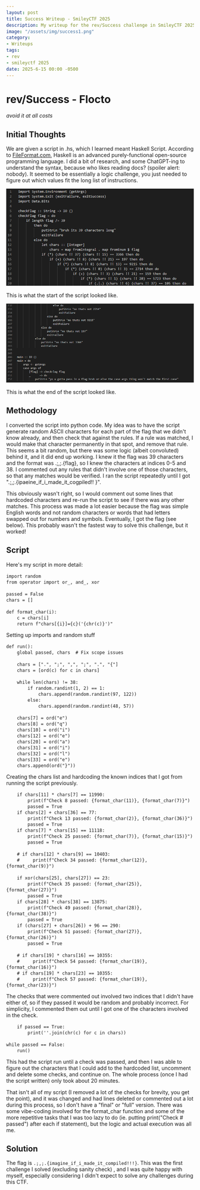 ```yaml
---
layout: post
title: Success Writeup - SmileyCTF 2025
description: My writeup for the rev/Success challenge in SmileyCTF 2025
image: "/assets/img/success1.png"
category:
- Writeups
tags:
- rev
- smileyctf 2025
date: 2025-6-15 00:00 -0500
---
```


# rev/Success - Flocto
*avoid it at all costs*

## Initial Thoughts
We are given a script in .hs, which I learned meant Haskell Script. According to [FileFormat.com](https://docs.fileformat.com/programming/hs/), Haskell is an advanced purely-functional open-source programming language. I did a bit of research, and some ChatGPT-ing to understand the syntax, because who likes reading docs? (spoiler alert: nobody). It seemed to be essentially a logic challenge, you just needed to figure out which values fit the long list of instructions.

![Screenshot of the Initial Script](/assets/img/success1.png)

This is what the start of the script looked like.

![Second Screenshot of the Initial Script](/assets/img/success2.png)

This is what the end of the script looked like.

## Methodology
I converted the script into python code. My idea was to have the script generate random ASCII characters for each part of the flag that we didn't know already, and then check that against the rules. If a rule was matched, I would make that character permanently in that spot, and remove that rule. This seems a bit random, but there was some logic (albeit convoluted) behind it, and it did end up working. I knew it the flag was 39 characters and the format was .;,;.{flag}, so I knew the characters at indices 0-5 and 38. I commented out any rules that didn't involve one of those characters, so that any matches would be verified. I ran the script repeatedly until I got ".;,;.{ipaeine_if_i_made_it_cogpiled!! }".

This obviously wasn't right, so I would comment out some lines that hardcoded characters and re-run the script to see if there was any other matches. This process was made a lot easier because the flag was simple English words and not random characters or words that had letters swapped out for numbers and symbols. Eventually, I got the flag (see below). This probably wasn't the fastest way to solve this challenge, but it worked!

## Script
Here's my script in more detail:

```
import random
from operator import or_, and_, xor

passed = False
chars = []

def format_char(i):
    c = chars[i]
    return f"chars[{i}]={c}('{chr(c)}')"
```
Setting up imports and random stuff

```
def run():
    global passed, chars  # Fix scope issues

    chars = [".", ";", ",", ";", ".", "{"]
    chars = [ord(c) for c in chars]

    while len(chars) != 38:
        if random.randint(1, 2) == 1:
            chars.append(random.randint(97, 122))
        else:
            chars.append(random.randint(48, 57))

    chars[7] = ord("e")
    chars[8] = ord("q")
    chars[10] = ord("i")
    chars[12] = ord("e")
    chars[20] = ord("a")
    chars[31] = ord("i")
    chars[32] = ord("l")
    chars[33] = ord("e")
    chars.append(ord("}"))
```
Creating the chars list and hardcoding the known indices that I got from running the script previously.

```
    if chars[11] * chars[7] == 11990:
        print(f"Check 8 passed: {format_char(11)}, {format_char(7)}")
        passed = True
    if chars[2] + chars[36] == 77:
        print(f"Check 13 passed: {format_char(2)}, {format_char(36)}")
        passed = True
    if chars[7] * chars[15] == 11118:
        print(f"Check 25 passed: {format_char(7)}, {format_char(15)}")
        passed = True

    # if chars[12] * chars[9] == 10403:
    #     print(f"Check 34 passed: {format_char(12)}, {format_char(9)}")

    if xor(chars[25], chars[27]) == 23:
        print(f"Check 35 passed: {format_char(25)}, {format_char(27)}")
        passed = True
    if chars[28] * chars[38] == 13875:
        print(f"Check 49 passed: {format_char(28)}, {format_char(38)}")
        passed = True
    if (chars[27] + chars[26]) + 96 == 290:
        print(f"Check 51 passed: {format_char(27)}, {format_char(26)}")
        passed = True

    # if chars[19] * chars[16] == 10355:
    #     print(f"Check 54 passed: {format_char(19)}, {format_char(16)}")
    # if chars[19] * chars[23] == 10355:
    #     print(f"Check 57 passed: {format_char(19)}, {format_char(23)}")
```
The checks that were commented out involved two indices that I didn't have either of, so if they passed it would be random and probably incorrect. For simplicity, I commented them out until I got one of the characters involved in the check.

```
    if passed == True:
        print(''.join(chr(c) for c in chars))

while passed == False:
    run()
```
This had the script run until a check was passed, and then I was able to figure out the characters that I could add to the hardcoded list, uncomment and delete some checks, and continue on. The whole process (once I had the script written) only took about 20 minutes.

That isn't all of my script (I removed a lot of the checks for brevity, you get the point), and it was changed and had lines deleted or commented out a lot during this process, so I don't have a "final" or "full" version. There was some vibe-coding involved for the format_char function and some of the more repetitive tasks that I was too lazy to do (ie. putting print("Check # passed") after each if statement), but the logic and actual execution was all me.

## Solution
The flag is `.;,;.{imagine_if_i_made_it_compiled!!!}`. This was the first challenge I solved (excluding sanity check) , and I was quite happy with myself, especially considering I didn't expect to solve any challenges during this CTF.
